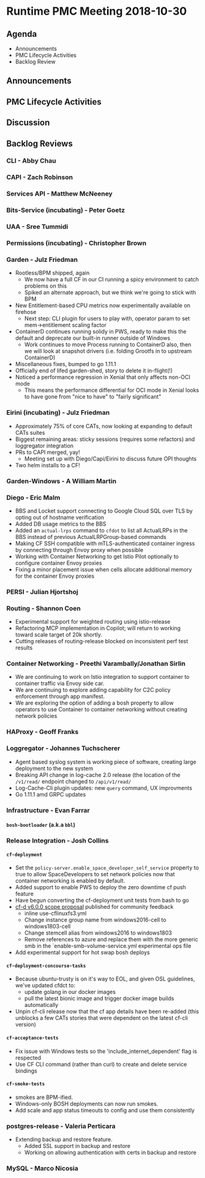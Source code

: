 # Runtime PMC Meeting 2018-10-30

## Agenda

* Announcements
* PMC Lifecycle Activities
* Backlog Review


## Announcements


## PMC Lifecycle Activities


## Discussion


## Backlog Reviews

### CLI - Abby Chau


### CAPI - Zach Robinson


### Services API - Matthew McNeeney


### Bits-Service (incubating) - Peter Goetz


### UAA - Sree Tummidi


### Permissions (incubating) - Christopher Brown


### Garden - Julz Friedman

 - Rootless/BPM shipped, again
   - We now have a full CF in our CI running a spicy environment to catch problems on this
   - Spiked an alternate approach, but we think we're going to stick with BPM
 - New Entitlement-based CPU metrics now experimentally available on firehose
   - Next step: CLI plugin for users to play with, operator param to set mem->entitlement scaling factor
 - ContainerD continues running solidy in PWS, ready to make this the default and deprecate our built-in runner outside of Windows
   - Work continues to move Process running to ContainerD also, then we will look at snapshot drivers (i.e. folding Grootfs in to upstream ContainerD)
 - Miscellaneous fixes, bumped to go 1.11.1
 - Officially end of lifed garden-shed, story to delete it in-flight(!)
 - Noticed a performance regression in Xenial that only affects non-OCI mode
   - This means the performance differential for OCI mode in Xenial looks to have gone from "nice to have" to "fairly significant"

### Eirini (incubating) - Julz Friedman

 - Approximately 75% of core CATs, now looking at expanding to default CATs suites
 - Biggest remaining areas: sticky sessions (requires some refactors) and loggregator integration
 - PRs to CAPI merged, yay!
   - Meeting set up with Diego/Capi/Eirini to discuss future OPI thoughts
 - Two helm installs to a CF!

### Garden-Windows - A William Martin


### Diego - Eric Malm

- BBS and Locket support connecting to Google Cloud SQL over TLS by opting out of hostname verification
- Added DB usage metrics to the BBS
- Added an `actual-lrps` command to `cfdot` to list all ActualLRPs in the BBS instead of previous ActualLRPGroup-based commands
- Making CF SSH compatible with mTLS-authenticated container ingress by connecting through Envoy proxy when possible
- Working with Container Networking to get Istio Pilot optionally to configure container Envoy proxies
- Fixing a minor placement issue when cells allocate additional memory for the container Envoy proxies


### PERSI - Julian Hjortshoj


### Routing - Shannon Coen

- Experimental support for weighted routing using istio-release
- Refactoring MCP implementation in Copilot; will return to working toward scale target of 20k shortly. 
- Cutting releases of routing-release blocked on inconsistent perf test results

### Container Networking - Preethi Varambally/Jonathan Sirlin
- We are continuing to work on Istio integration to support container to container traffic via Envoy side car.
- We are continuing to explore adding capability for C2C policy enforcement through app manifest.
- We are exploring the option of adding a bosh property to allow operators to use Container to container networking without creating network policies


### HAProxy - Geoff Franks

### Loggregator - Johannes Tuchscherer

- Agent based syslog system is working piece of software, creating large deployment to the new system
- Breaking API change in log-cache 2.0 release (the location of the `/v1/read/` endpoint changed to `/api/v1/read/`
- Log-Cache-Cli plugin updates: new `query` command, UX improvments
- Go 1.11.1 amd GRPC updates


### Infrastructure - Evan Farrar

#### `bosh-bootloader` (a.k.a `bbl`)


### Release Integration - Josh Collins

#### `cf-deployment`
- Set the `policy-server.enable_space_developer_self_service` property to true to allow SpaceDevelopers to set network policies now that container networking is enabled by default.
- Added support to enable PWS to deploy the zero downtime cf push feature
- Have begun converting the cf-deployment unit tests from bash to go
- [cf-d v6.0.0 scope proposal](https://docs.google.com/document/d/1LMr2Ik5T_3lY99I6CBE5_1-hRRixBlDPPqKxh-rARR0/edit?usp=sharing) published for community feedback
  - inline use-cflinuxfs3.yml
  - Change instance group name from windows2016-cell to windows1803-cell
  - Change stemcell alias from windows2016 to windows1803
  - Remove references to azure and replace them with the more generic smb in the `enable-smb-volume-service.yml experimental ops file
- Add experimental support for hot swap bosh deploys


#### `cf-deployment-concourse-tasks`
- Because ubuntu-trusty is on it's way to EOL, and given OSL guidelines, we've updated cfdct to:
  - update golang in our docker images
  - pull the latest bionic image and trigger docker image builds automatically
- Unpin cf-cli release now that the cf app details have been re-added (this unblocks a few CATs stories that were dependent on the latest cf-cli version)


#### `cf-acceptance-tests`
- Fix issue with Windows tests so the 'include_internet_dependent' flag is respected
- Use CF CLI command (rather than curl) to create and delete service bindings

#### `cf-smoke-tests`
- smokes are BPM-ified.
- Windows-only BOSH deployments can now run smokes.
- Add scale and app status timeouts to config and use them consistently


### postgres-release - Valeria Perticara
- Extending backup and restore feature.
  - Added SSL support in backup and restore
  - Working on allowing authentication with certs in backup and restore

### MySQL - Marco Nicosia
